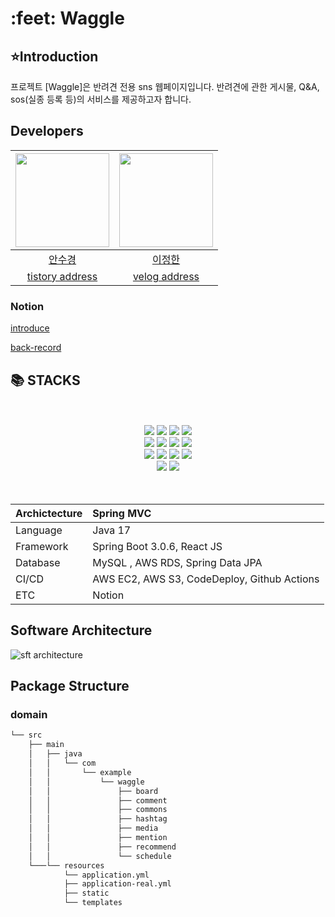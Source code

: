 <h1>:feet: Waggle</h1>

## :star:Introduction
프로젝트 [Waggle]은 반려견 전용 sns 웹페이지입니다. 반려견에 관한 게시물, Q&A, sos(실종 등록 등)의 서비스를 제공하고자 합니다.

## Developers
|                      <img src="https://avatars.githubusercontent.com/u/88311377?v=4" width=150px>                       |      <img src="https://lh3.googleusercontent.com/a/ACg8ocKJwvf2paS6MyND9cLJnQULHpHhjNa9lD2O7KBnizFCNyU=s288-c-no" width=150px>      |
| :---------------------------------------------------------------------------------------------------------------------: | :------------------------------------------------------------------------------------: |
|                                        [안수경](https://github.com/suddiyo)                                        |                          [이정한](https://github.com/Han-Jeong)                           |
|                                 [tistory address](https://suddiyo.tistory.com/)                                |                   [velog address](https://velog.io/@hann1233)                   |

### Notion

[introduce](https://enchanted-list-750.notion.site/Waggle-INTRODUCE-03875625e889458a80b2fea04b106f6b)

[back-record](https://enchanted-list-750.notion.site/6f25ccb2b90e4bafaff7f5f732fb14be?v=c879c201b7cf448aa3624b0f41062d76)
## 📚 STACKS
<br>
<br>
<div align=center>
  <img src="https://img.shields.io/badge/java-007396?style=for-the-badge&logo=java&logoColor=white"> 
  <img src="https://img.shields.io/badge/springboot-6DB33F?style=for-the-badge&logo=springboot&logoColor=white">
  <img src="https://img.shields.io/badge/springsecurilty-6DB33F?style=for-the-badge&logo=springsecurity&logoColor=white">
  <img src="https://img.shields.io/badge/gradle-02303A?style=for-the-badge&logo=gradle&logoColor=white">
  <br>
  <img src="https://img.shields.io/badge/html5-E34F26?style=for-the-badge&logo=html5&logoColor=white">
  <img src="https://img.shields.io/badge/css-1572B6?style=for-the-badge&logo=css3&logoColor=white">
  <img src="https://img.shields.io/badge/javascript-F7DF1E?style=for-the-badge&logo=javascript&logoColor=black">
  <img src="https://img.shields.io/badge/react-61DAFB?style=for-the-badge&logo=react&logoColor=black">
  <br>
  <img src="https://img.shields.io/badge/mysql-4479A1?style=for-the-badge&logo=mysql&logoColor=white"> 
  <img src="https://img.shields.io/badge/amazonaws-232F3E?style=for-the-badge&logo=amazonaws&logoColor=white">
  <img src="https://img.shields.io/badge/linux-FCC624?style=for-the-badge&logo=linux&logoColor=black">
  <img src="https://img.shields.io/badge/apache tomcat-F8DC75?style=for-the-badge&logo=apachetomcat&logoColor=white">
  <br>
  <img src="https://img.shields.io/badge/git-F05032?style=for-the-badge&logo=git&logoColor=white">
  <img src="https://img.shields.io/badge/github-181717?style=for-the-badge&logo=github&logoColor=white">
</div>
<br>
<br>

| Archictecture | Spring MVC                                                |
|:--------------|:----------------------------------------------------------|
| Language      | Java 17                                                   |
| Framework     | Spring Boot 3.0.6, React JS                               |
| Database      | MySQL , AWS RDS, Spring Data JPA                          |
| CI/CD         | AWS EC2, AWS S3, CodeDeploy, Github Actions               |
| ETC           | Notion                                                    |


## Software Architecture

![sft architecture](https://github.com/suddiyo/Waggle/assets/69452755/c3e03d65-48f4-4984-bc3e-64ffc30bc900)

## Package Structure
### domain 
```bash
└── src
    ├── main
    │   ├── java
    │   │   └── com
    │   │       └── example
    │   │           └── waggle
    │   │               ├── board
    │   │               ├── comment
    │   │               ├── commons
    │   │               ├── hashtag
    │   │               ├── media
    │   │               ├── mention
    │   │               ├── recommend
    │   │               └── schedule
    └───└── resources
            └── application.yml
            ├── application-real.yml
            ├── static
            └── templates

```

